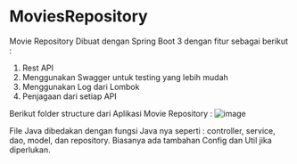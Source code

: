 # MoviesRepository

Movie Repository Dibuat dengan Spring Boot 3 dengan fitur sebagai berikut :
1. Rest API
2. Menggunakan Swagger untuk testing yang lebih mudah
3. Menggunakan Log dari Lombok
4. Penjagaan dari setiap API

Berikut folder structure dari Aplikasi Movie Repository :
![image](https://github.com/Yosu4/MoviesRepository/assets/38896649/5aa5c93a-7a1f-43ca-a256-1827fd0120a6)

File Java dibedakan dengan fungsi Java nya seperti : controller, service, dao, model, dan repository. Biasanya ada tambahan Config dan Util jika diperlukan.

